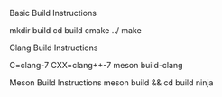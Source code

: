 Basic Build Instructions

mkdir build
cd build
cmake ../
make

Clang Build Instructions

C=clang-7 CXX=clang++-7 meson build-clang


Meson Build Instructions
meson build && cd build
ninja

